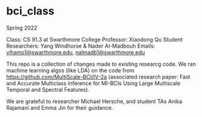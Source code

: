 # bci_class
Spring 2022 

Class: CS 91.3 at Swarthmore College
Professor: Xiaodong Qu 
Student Researchers: Yang Windhorse & Nader Al-Madbouh 
Emails: ylhamo1@swarthmore.edu, nalmadb1@swarthmore.edu

This repo is a collection of changes made to existing researcg code. We ran machine learning algos (like LDA) on the code from https://github.com/MultiScale-BCI/IV-2a 
(associated research paper: Fast and Accurate Multiclass Inference for MI-BCIs Using Large Multiscale Temporal and Spectral Features). 

We are grateful to researcher Michael Hersche, and student TAs Anika Rajamani and Emma Jin for their guidance. 

